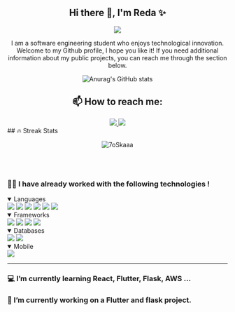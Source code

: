 <div align="center"> 

  ## Hi there 👋, I'm Reda ✨

![](https://komarev.com/ghpvc/?username=FIROUD-Reda&color=&color=yellow)
  
  I am a software engineering student who enjoys technological innovation. Welcome to my Github profile, I hope you like it! If you need additional information about my public projects, you can reach me through the section below. 

![Anurag's GitHub stats](https://github-readme-stats.vercel.app/api?username=FIROUD-Reda&show_icons=true&theme=dracula)

  
## 📫 How to reach me: 
<a href="https://www.linkedin.com/in/reda-firoud-365a0518a/">
  <img src="https://img.shields.io/badge/LinkedIn-0077B5?style=for-the-badge&logo=linkedin&logoColor=white"/>
</a>

<a href="mailto:firoudreda01@gmail.com">
  <img src="https://img.shields.io/badge/Gmail-D14836?style=for-the-badge&logo=gmail&logoColor=white"/>
</a>
</div>
## 🔥 Streak Stats
<p align="center"><img src="https://github-readme-streak-stats.herokuapp.com/?user=FIROUD-Reda&theme=algolia" alt="7oSkaaa" /></p>

<br>
<br>

### 👨‍💻 I have already worked with the following technologies !
<details open>
  <summary> 
    Languages
  </summary>

<img src="https://img.shields.io/badge/C-00599C?style=for-the-badge&logo=c&logoColor=white"/>
<img src="https://img.shields.io/badge/Java-ED8B00?style=for-the-badge&logo=java&logoColor=white"/>
<img src="https://img.shields.io/badge/JavaScript-323330?style=for-the-badge&logo=javascript&logoColor=F7DF1E"/>
<img src="https://img.shields.io/badge/TypeScript-007ACC?style=for-the-badge&logo=typescript&logoColor=white"/>
<img src="https://img.shields.io/badge/HTML5-E34F26?style=for-the-badge&logo=html5&logoColor=white"/>
<img src="https://img.shields.io/badge/CSS3-1572B6?style=for-the-badge&logo=css3&logoColor=white"/>
</details>

<details open>
  <summary> 
    Frameworks
  </summary>
<img src="https://img.shields.io/badge/Spring-6DB33F?style=for-the-badge&logo=spring&logoColor=white"/>
  <img src="https://img.shields.io/badge/Angular-DD0031?style=for-the-badge&logo=angular&logoColor=white"/>
<img src="https://img.shields.io/badge/Node.js-339933?style=for-the-badge&logo=nodedotjs&logoColor=white"/>
<img src="https://img.shields.io/badge/Express.js-000000?style=for-the-badge&logo=express&logoColor=white"/>
</details>


<details open>
  <summary> 
    Databases
  </summary>
<img src="https://img.shields.io/badge/MySQL-00000F?style=for-the-badge&logo=mysql&logoColor=white"/>
<img src="https://img.shields.io/badge/MongoDB-4EA94B?style=for-the-badge&logo=mongodb&logoColor=white"/>
</details>

<details open>
  <summary> 
    Mobile
  </summary>
<img src="https://img.shields.io/badge/Android-3DDC84?style=for-the-badge&logo=android&logoColor=white"/>
</details>


<!-- <details>
  <summary> 
    🌱 I'm currently ...
  </summary> -->
<hr/>

### 💻 I’m currently learning React, Flutter, Flask, AWS ...

### 🔭 I’m currently working on a Flutter and flask project. 
<!-- </details> -->
